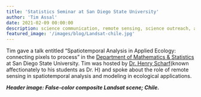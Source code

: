 ```yaml
---
title: 'Statistics Seminar at San Diego State University'
author: 'Tim Assal'
date: 2021-02-09 00:00:00
description: science communication, remote sensing, science outreach, applied ecology 
featured_image: '/images/blog/Landsat-chile.jpg'
---
```


Tim gave a talk entitled “Spatiotemporal Analysis in Applied Ecology: connecting pixels to process” in the [Department of Mathematics & Statistics](https://math.sdsu.edu/) at San Diego State University. Tim was hosted by [Dr. Henry Scharf](https://hscharf.sdsu.edu/)(known affectionately to his students as Dr. H) and spoke about the role of remote sensing in spatiotemporal analysis and modeling in ecological applications.  

***Header image: False-color composite Landsat scene; Chile.***
